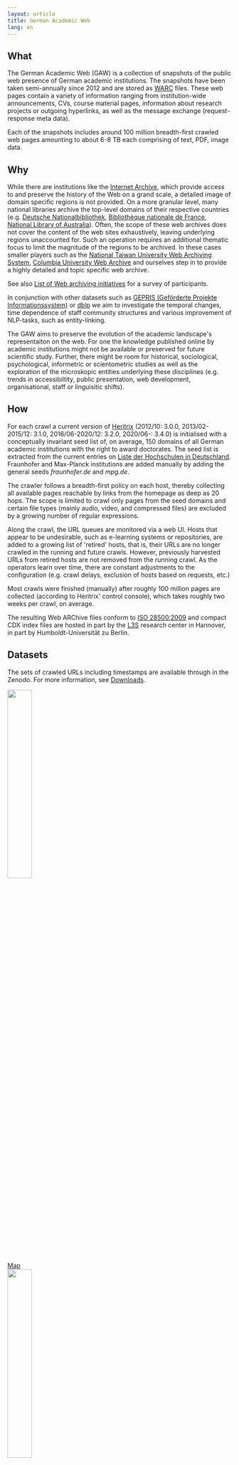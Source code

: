 ```yaml
---
layout: article
title: German Academic Web
lang: en
---
```


## What
The German Academic Web (GAW) is a collection of snapshots of the
public web presence of German academic institutions. The snapshots
have been taken semi-annually since 2012 and are stored as
[WARC](https://en.wikipedia.org/wiki/Web_ARChive) files. These web
pages contain a variety of information ranging from institution-wide
announcements, CVs, course material pages, information about research
projects or outgoing hyperlinks, as well as the message exchange
(request-response meta data).

Each of the snapshots includes around 100 million breadth-first crawled web pages amounting to about 6-8 TB each comprising of text, PDF, image data.

## Why
While there are institutions like the [Internet Archive](https://www.archive.org), which provide access to and preserve the history of the Web on a grand scale, a detailed image of domain specific regions is not provided. On a more granular level, many national libraries archive the top-level domains of their respective countries (e.g. [Deutsche Nationalbibliothek](https://www.dnb.de/DE/Professionell/Sammeln/Sammlung_Websites/sammlung_websites_node.html), [Bibliothèque nationale de France](https://www.bnf.fr/fr/archives-de-linternet), [National Library of Australia](https://trove.nla.gov.au/help/categories/websites-category)).
Often, the scope of these web archives does not cover the content of the web sites exhaustively, leaving underlying regions unaccounted for. Such an operation requires an additional thematic focus to limit the magnitude of the regions to be archived. In these cases smaller players such as the [National Taiwan University Web Archiving System](http://webarchive.lib.ntu.edu.tw/eng/aboutus.asp), [Columbia University Web Archive](https://library.cumc.columbia.edu/node/2241) and ourselves step in to provide a highly detailed and topic specific web archive.

See also [List of Web archiving initiatives](https://en.wikipedia.org/wiki/List_of_Web_archiving_initiatives) for a survey of participants.

In conjunction with other datasets such as [GEPRIS (Geförderte Projekte Informationssystem)](https://gepris.dfg.de/gepris/) or [dblp](https://dblp.org/) we aim to investigate the temporal changes, time dependence of staff community structures and various improvement of NLP-tasks, such as entity-linking.

The GAW aims to preserve the evolution of the academic landscape's representaiton on the web. For one the knowledge published online by academic institutions might not be available or preserved for future scientific study. Further, there might be room for historical, sociological, psychological, informetric or scientometric studies as well as the exploration of the microskopic entities underlying these disciplines (e.g. trends in accessibiltity, public presentation, web development, organisational, staff or linguisitic shifts).


## How

For each crawl a current version of [Heritrix](https://github.com/internetarchive/heritrix3) (2012/10: 3.0.0, 2013/02-2015/12: 3.1.0, 2016/06-2020/12: 3.2.0, 2020/06-: 3.4.0) is initialised with a conceptually invariant seed list of, on average, 150 domains of all German academic institutions with the right to award doctorates. The seed list is extracted from the current entries on [Liste der Hochschulen in Deutschland](https://de.wikipedia.org/wiki/Liste_der_Hochschulen_in_Deutschland). Fraunhofer and Max-Planck institutions are added manually by adding the general seeds *fraunhofer.de* and *mpg.de*.

The crawler follows a breadth-first policy on each host, thereby collecting all available pages reachable by links from the homepage as deep as 20 hops. The scope is limited to crawl only pages from the seed domains and certain file types (mainly audio, video, and compressed files) are excluded by a growing number of regular expressions.

Along the crawl, the URL queues are monitored via a web UI. Hosts that appear to be undesirable, such as e-learning systems or repositories, are added to a growing list of 'retired' hosts, that is, their URLs are no longer crawled in the running and future crawls. However, previously harvested URLs from retired hosts are not removed from the running crawl.
As the operators learn over time, there are constant adjustments to the configuration (e.g. crawl delays, exclusion of hosts based on requests, etc.)

Most crawls were finished (manually) after roughly 100 million pages are collected (according to Heritrix' control console), which takes roughly two weeks per crawl, on average.

The resulting Web ARChive files conform to [ISO 28500:2009](https://www.iso.org/standard/44717.html) and compact CDX index files are hosted in part by the [L3S](https://www.l3s.de/) research center in Hannover, in part by Humboldt-Universität zu Berlin.

## Datasets
The sets of crawled URLs including timestamps are available through  in the Zenodo. For more information, see [Downloads](downloads.md).

<div class="flex-container">
    <div><a href="map.html"><img src="/assets/images/logo/uni_network.svg" style="width: 33%; height: auto;"><br>Map</a></div>
    <div><a href="basic_statistics.html"><img src="/assets/images/logo/bar-chart.svg" style="width: 33%; height: auto;"><br>Statistics</a></div>
</div>

<div class="flex-container">
    <div><a href="universities.html"><img src="/assets/images/logo/iconfinder_238_bank_banking_online_university_building_education_3957679.svg" style="width: 50%; heigth: auto;"><br>Universities</a></div>
    <div><a href="mpis.html"><img src="/assets/images/logo/am_home-3373c950b109d16c9a5e494944afabe3.png" style="width: 50%; heigth: auto;"><br>Max-Planck</a></div>
    <div><a href="fhis.html"><img src="/assets/images/logo/fraunhofer_logo.svg" style="width: 50%; height: auto;" /><br>Fraunhofer</a></div>
</div>

## Latest Crawl

<img src="https://amor.cms.hu-berlin.de/~tieslers/gaw/progress.svg" alt="Crawl progress">

## Dissemination
Here we list publications and other works utilizing the GAW dataset:

Michael Paris and Robert Jäschke.\\
How to Assess the Exhaustiveness of Longitudinal Web Archives: A Case Study of the German Academic Web.\\
31st ACM Conference on Hypertext and Social Media (HT ’20).\\
DOI: [10.1145/3372923.3404836](https://doi.org/10.1145/3372923.3404836)

Younes, Y., Tiesler, S., Jäschke, R., Mathiak, B.\\
Where are the Datasets? A case study on the German Academic Web Archive.\\
[Proceedings of the Web Archiving and Digital Libraries Workshop at JCDL, 2022.](http://hdl.handle.net/10919/114213)
## About
The project is in part supported by the German Federal Ministry of Education and Research (BMBF) in the [REGIO](https://www.regio-project.org/) project (grant no. 01PU17012D).

<a href="https://www.regio-project.org/"><img src="/assets/images/logo/regio.svg" alt="REGIO" /></a>

## Request the Data
We welcome collaborations from researchers of all academic fields
interested in working with the German Academic Web.

Tell us what data you would like to work on and we will create and curate it.

Contact us via [E-Mail](mailto:robert.jaeschke@hu-berlin.de?subject=GAW Request).


### Team

[Prof. Dr. Robert Jäschke](https://www.ibi.hu-berlin.de/de/ueber-uns/personen/jaeschke)

Sebastian Tiesler

Jonathan Lüpfert

Michael Paris

Lars Ganser

[Information Processing and Analytics research group](https://www.ibi.hu-berlin.de/en/research/Information-processing)

### Additional Support by <a href="https://www.l3s.de/en"><img src="/assets/images/logo/L3S_Logo_NEU_small.jpg" alt="L3S"  style ="width: 10%; height: auto;" /></a>
